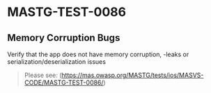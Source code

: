 #  MASTG-TEST-0086

## Memory Corruption Bugs

Verify that the app does not have memory corruption, -leaks or serialization/deserialization issues

> Please see: (https://mas.owasp.org/MASTG/tests/ios/MASVS-CODE/MASTG-TEST-0086/)